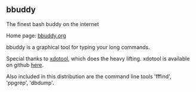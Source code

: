 ## bbuddy

The finest bash buddy on the internet

Home page: [bbuddy.org](http://bbuddy.org)

bbuddy is a graphical tool for typing your long commands.

Special thanks to [xdotool](https://www.semicomplete.com/projects/xdotool/), which does the heavy lifting.
xdotool is available on github [here](https://github.com/jordansissel/xdotool).

Also included in this distribution are the command line tools 'fffind', 'ppgrep', 'dbdump'.
